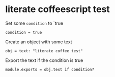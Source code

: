 # literate coffeescript test

Set some `condition` to `true

    condition = true

Create an object with some text

    obj = text: "literate coffee test"

Export the text if the condition is true

    module.exports = obj.text if condition?
